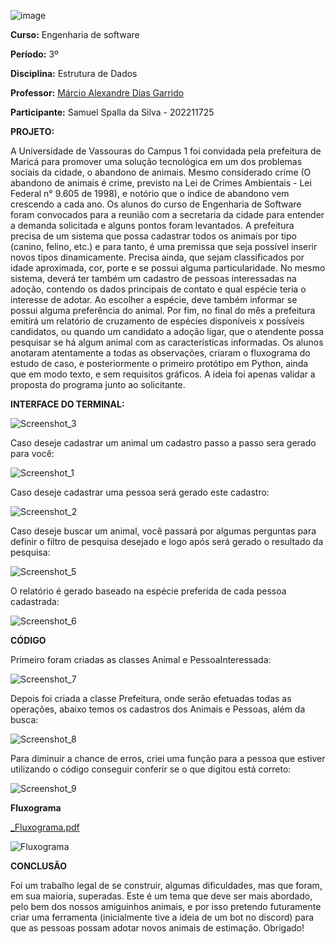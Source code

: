 ![image](https://github.com/SamuelSpalla/p2_estrutura_dados/assets/118549226/2b29253a-1699-4b1f-b313-32268fb01b08)

**Curso:** Engenharia de software

**Período:** 3º

**Disciplina:** Estrutura de Dados

**Professor:** [Márcio Alexandre Dias Garrido](https://github.com/marciogarridoLaCop)

**Participante:** Samuel Spalla da Silva - 202211725

**PROJETO:**

A Universidade de Vassouras do Campus 1 foi convidada pela prefeitura de Maricá para promover uma solução tecnológica em um dos problemas sociais da cidade, o abandono de animais. Mesmo considerado crime (O abandono de animais é crime, previsto na Lei de Crimes Ambientais - Lei Federal n° 9.605 de 1998), e notório que o índice de abandono vem crescendo a cada ano.
Os alunos do curso de Engenharia de Software foram convocados para a reunião com a secretaria da cidade para entender a demanda solicitada e alguns pontos foram levantados.
A prefeitura precisa de um sistema que possa cadastrar todos os animais por tipo (canino, felino, etc.) e para tanto, é uma premissa que seja possível inserir novos tipos dinamicamente. Precisa ainda, que sejam classificados por idade aproximada, cor, porte e se possui alguma particularidade. No mesmo sistema, deverá ter também um cadastro de pessoas interessadas na adoção, contendo os dados principais de contato e qual espécie teria o interesse de adotar. Ao escolher a espécie, deve também informar se possui alguma preferência do animal. Por fim, no final do mês a prefeitura emitirá um relatório de cruzamento de espécies disponíveis x possíveis candidatos, ou quando um candidato a adoção ligar, que o atendente possa pesquisar se há algum animal com as características informadas.
Os alunos anotaram atentamente a todas as observações, criaram o fluxograma do estudo de caso, e posteriormente o primeiro protótipo em Python, ainda que em modo texto, e sem requisitos gráficos. A ideia foi apenas validar a proposta do programa junto ao solicitante.

**INTERFACE DO TERMINAL:**

![Screenshot_3](https://github.com/SamuelSpalla/p2_estrutura_dados/assets/118549226/4ff339ee-53e3-4b1f-82d0-9932cb10e50e)

Caso deseje cadastrar um animal um cadastro passo a passo sera gerado para você:

![Screenshot_1](https://github.com/SamuelSpalla/p2_estrutura_dados/assets/118549226/fe25950d-4047-4e6a-bfb3-954d22bbac21)

Caso deseje cadastrar uma pessoa será gerado este cadastro:

![Screenshot_2](https://github.com/SamuelSpalla/p2_estrutura_dados/assets/118549226/4f47cfe5-47ba-4a59-b628-8c1114c5ec74)

Caso deseje buscar um animal, você passará por algumas perguntas para definir o filtro de pesquisa desejado e logo após será gerado o resultado da pesquisa:

![Screenshot_5](https://github.com/SamuelSpalla/p2_estrutura_dados/assets/118549226/40657fbd-20ec-43c6-939e-9ef0bec4f117)

O relatório é gerado baseado na espécie preferida de cada pessoa cadastrada:

![Screenshot_6](https://github.com/SamuelSpalla/p2_estrutura_dados/assets/118549226/7f928393-c16f-4b25-b3dc-4e9dd21b0324)


**CÓDIGO**

Primeiro foram criadas as classes Animal e PessoaInteressada:

![Screenshot_7](https://github.com/SamuelSpalla/p2_estrutura_dados/assets/118549226/6908ef0c-6588-4971-910e-ff85a46673f8)

Depois foi criada a classe Prefeitura, onde serão efetuadas todas as operações, abaixo temos os cadastros dos Animais e Pessoas, além da busca:


![Screenshot_8](https://github.com/SamuelSpalla/p2_estrutura_dados/assets/118549226/fb15c659-2a5d-4b53-878f-2a37fb18332e)

Para diminuir a chance de erros, criei uma função para a pessoa que estiver utilizando o código conseguir conferir se o que digitou está correto:

![Screenshot_9](https://github.com/SamuelSpalla/p2_estrutura_dados/assets/118549226/6f27c04a-7173-4ddf-928d-8d022fafdaca)

**Fluxograma**

[_Fluxograma.pdf](https://github.com/SamuelSpalla/p2_estrutura_dados/files/11728923/_Fluxograma.pdf)

![Fluxograma](https://github.com/SamuelSpalla/p2_estrutura_dados/assets/118549226/8e3b3e09-db5f-4c1e-9500-7d447ec25aee)


**CONCLUSÃO**

Foi um trabalho legal de se construir, algumas dificuldades, mas que foram, em sua maioria, superadas. Este é um tema que deve ser mais abordado, pelo bem dos nossos amiguinhos animais, e por isso pretendo futuramente criar uma ferramenta (inicialmente tive a ideia de um bot no discord) para que as pessoas possam adotar novos animais de estimação. Obrigado!



